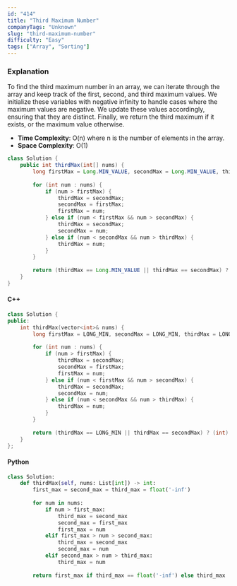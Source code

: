 ```yaml
---
id: "414"
title: "Third Maximum Number"
companyTags: "Unknown"
slug: "third-maximum-number"
difficulty: "Easy"
tags: ["Array", "Sorting"]
---
```


### Explanation
To find the third maximum number in an array, we can iterate through the array and keep track of the first, second, and third maximum values. We initialize these variables with negative infinity to handle cases where the maximum values are negative. We update these values accordingly, ensuring that they are distinct. Finally, we return the third maximum if it exists, or the maximum value otherwise.

- **Time Complexity**: O(n) where n is the number of elements in the array.
- **Space Complexity**: O(1)

```java
class Solution {
    public int thirdMax(int[] nums) {
        long firstMax = Long.MIN_VALUE, secondMax = Long.MIN_VALUE, thirdMax = Long.MIN_VALUE;
        
        for (int num : nums) {
            if (num > firstMax) {
                thirdMax = secondMax;
                secondMax = firstMax;
                firstMax = num;
            } else if (num < firstMax && num > secondMax) {
                thirdMax = secondMax;
                secondMax = num;
            } else if (num < secondMax && num > thirdMax) {
                thirdMax = num;
            }
        }
        
        return (thirdMax == Long.MIN_VALUE || thirdMax == secondMax) ? (int) firstMax : (int) thirdMax;
    }
}
```

#### C++
```cpp
class Solution {
public:
    int thirdMax(vector<int>& nums) {
        long firstMax = LONG_MIN, secondMax = LONG_MIN, thirdMax = LONG_MIN;
        
        for (int num : nums) {
            if (num > firstMax) {
                thirdMax = secondMax;
                secondMax = firstMax;
                firstMax = num;
            } else if (num < firstMax && num > secondMax) {
                thirdMax = secondMax;
                secondMax = num;
            } else if (num < secondMax && num > thirdMax) {
                thirdMax = num;
            }
        }
        
        return (thirdMax == LONG_MIN || thirdMax == secondMax) ? (int) firstMax : (int) thirdMax;
    }
};
```

#### Python
```python
class Solution:
    def thirdMax(self, nums: List[int]) -> int:
        first_max = second_max = third_max = float('-inf')
        
        for num in nums:
            if num > first_max:
                third_max = second_max
                second_max = first_max
                first_max = num
            elif first_max > num > second_max:
                third_max = second_max
                second_max = num
            elif second_max > num > third_max:
                third_max = num
        
        return first_max if third_max == float('-inf') else third_max
```